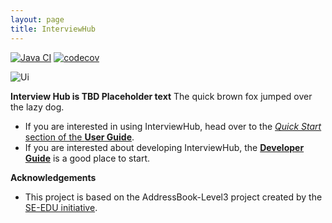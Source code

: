 ```yaml
---
layout: page
title: InterviewHub
---
```


[![Java CI](https://github.com/AY2324S1-CS2103T-T11-2/tp/actions/workflows/gradle.yml/badge.svg?branch=master)](https://github.com/AY2324S1-CS2103T-T11-2/tp/actions/workflows/gradle.yml)
[![codecov](https://codecov.io/gh/AY2324S1-CS2103T-T11-2/tp/graph/badge.svg?token=1IoaWm9UaE)](https://app.codecov.io/gh/AY2324S1-CS2103T-T11-2/tp/tree/master)

![Ui](images/Ui.png)

**Interview Hub is TBD Placeholder text** The quick brown fox jumped over the lazy dog.

* If you are interested in using InterviewHub, head over to the [_Quick Start_ section of the **User Guide**](UserGuide.html#quick-start).
* If you are interested about developing InterviewHub, the [**Developer Guide**](DeveloperGuide.html) is a good place to start.


**Acknowledgements**

* This project is based on the AddressBook-Level3 project created by the [SE-EDU initiative](https://se-education.org).
